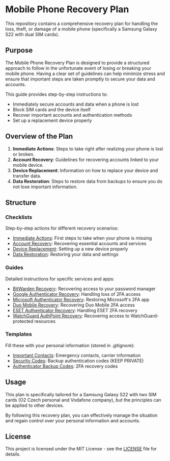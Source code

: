 # Mobile Phone Recovery Plan

This repository contains a comprehensive recovery plan for handling the loss, theft, or damage of a mobile phone (specifically a Samsung Galaxy S22 with dual SIM cards).

## Purpose

The Mobile Phone Recovery Plan is designed to provide a structured approach to follow in the unfortunate event of losing or breaking your mobile phone. Having a clear set of guidelines can help minimize stress and ensure that important steps are taken promptly to secure your data and accounts.

This guide provides step-by-step instructions to:
- Immediately secure accounts and data when a phone is lost
- Block SIM cards and the device itself
- Recover important accounts and authentication methods
- Set up a replacement device properly

## Overview of the Plan

1. **Immediate Actions**: Steps to take right after realizing your phone is lost or broken.
2. **Account Recovery**: Guidelines for recovering accounts linked to your mobile device.
3. **Device Replacement**: Information on how to replace your device and transfer data.
4. **Data Restoration**: Steps to restore data from backups to ensure you do not lose important information.

## Structure

### Checklists
Step-by-step actions for different recovery scenarios:
- [Immediate Actions](checklists/immediate-actions.md): First steps to take when your phone is missing
- [Account Recovery](checklists/account-recovery.md): Recovering essential accounts and services
- [Device Replacement](checklists/device-replacement.md): Setting up a new device properly
- [Data Restoration](checklists/data-restoration.md): Restoring your data and settings

### Guides
Detailed instructions for specific services and apps:
- [BitWarden Recovery](guides/bitwarden-recovery.md): Recovering access to your password manager
- [Google Authenticator Recovery](guides/google-authenticator-recovery.md): Handling loss of 2FA access
- [Microsoft Authenticator Recovery](guides/microsoft-authenticator-recovery.md): Restoring Microsoft's 2FA app
- [Duo Mobile Recovery](guides/duo-mobile-recovery.md): Recovering Duo Mobile 2FA access
- [ESET Authenticator Recovery](guides/eset-authenticator-recovery.md): Handling ESET 2FA recovery
- [WatchGuard AuthPoint Recovery](guides/watchguard-authpoint-recovery.md): Recovering access to WatchGuard-protected resources

### Templates
Fill these with your personal information (stored in .gitignore):
- [Important Contacts](templates/important-contacts.md.template): Emergency contacts, carrier information
- [Security Codes](templates/security-codes.md.template): Backup authentication codes (KEEP PRIVATE)
- [Authenticator Backup Codes](templates/authenticator-backup-codes.md.template): 2FA recovery codes

## Usage

This plan is specifically tailored for a Samsung Galaxy S22 with two SIM cards (O2 Czech personal and Vodafone company), but the principles can be applied to other devices.

By following this recovery plan, you can effectively manage the situation and regain control over your personal information and accounts.

## License

This project is licensed under the MIT License - see the [LICENSE](LICENSE) file for details.